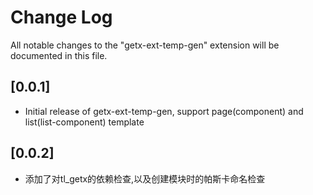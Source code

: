 # Change Log

All notable changes to the "getx-ext-temp-gen" extension will be documented in this file.

## [0.0.1]

- Initial release of getx-ext-temp-gen, support page(component) and list(list-component) template

## [0.0.2]

- 添加了对tl_getx的依赖检查,以及创建模块时的帕斯卡命名检查